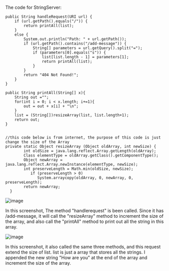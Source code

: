 The code for StringServer:


    public String handleRequest(URI url) {
        if (url.getPath().equals("/")) {
            return printAll(list);
        }
        else {
            System.out.println("Path: " + url.getPath());
            if (url.getPath().contains("/add-message")) {
                String[] parameters = url.getQuery().split("=");
                if (parameters[0].equals("s")) {
                    list[list.length - 1] = parameters[1];   
                    return printAll(list);
                }
            }
            return "404 Not Found!";
        }
    }

    public String printAll(String[] x){
        String out ="";
        for(int i = 0; i < x.length; i+=1){
            out = out + x[i] + "\n";
        }
        list = (String[])resizeArray(list, list.length+1);
        return out;
    }


    //this code below is from internet, the purpose of this code is just change the size of the Array
    private static Object resizeArray (Object oldArray, int newSize) {
            int oldSize = java.lang.reflect.Array.getLength(oldArray);
            Class elementType = oldArray.getClass().getComponentType();
            Object newArray = java.lang.reflect.Array.newInstance(elementType, newSize);
            int preserveLength = Math.min(oldSize, newSize);
               if (preserveLength > 0)
                  System.arraycopy(oldArray, 0, newArray, 0, preserveLength);
            return newArray;
      }


![image](https://user-images.githubusercontent.com/71479254/215657068-2a22f86f-45d3-498d-9a95-5981e9b9e95e.png)

In this screenshot, The method "handlerequest" is been called. Since it has /add-message, it will call the "resizeArray" method to increment the size of the array, and also call the "printAll" method to print out all the string in this array.

![image](https://user-images.githubusercontent.com/71479254/215657686-6fbca17b-eedd-4c79-8ce5-3eec0089dfa5.png)

In this screenshot, it also called the same three methods, and this request extend the size of list. list is just a array that stores all the strings. I appended the new string "How are you" at the end of the array and increment the size of the array.

